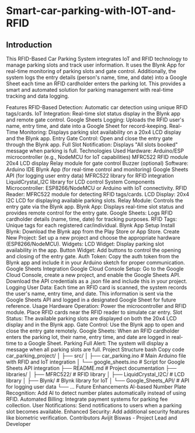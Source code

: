 # Smart-car-parking-with-IOT-and-RFID

## Introduction
This RFID-Based Car Parking System integrates IoT and RFID technology to manage parking slots and track user information. It uses the Blynk App for real-time monitoring of parking slots and gate control. Additionally, the system logs the entry details (person's name, time, and date) into a Google Sheet each time an RFID cardholder enters the parking lot. This provides a smart and automated solution for parking management with real-time tracking and data logging.

Features
RFID-Based Detection: Automatic car detection using unique RFID tags/cards.
IoT Integration: Real-time slot status display in the Blynk app and remote gate control.
Google Sheets Logging: Uploads the RFID user's name, entry time, and date into a Google Sheet for record-keeping.
Real-Time Monitoring: Displays parking slot availability on a 20x4 LCD display and the Blynk app.
Entry Gate Control: Open and close the entry gate through the Blynk app.
Full Slot Notification: Displays "All slots booked" message when parking is full.
Technologies Used
Hardware:
Arduino/ESP microcontroller (e.g., NodeMCU for IoT capabilities)
MFRC522 RFID module
20x4 LCD display
Relay module for gate control
Buzzer (optional)
Software:
Arduino IDE
Blynk App (for real-time control and monitoring)
Google Sheets API (for logging user entry data)
MFRC522 library for RFID integration
LiquidCrystal_I2C library for LCD control
System Components
Microcontroller: ESP8266/NodeMCU or Arduino with IoT connectivity.
RFID Reader: MFRC522 module for detecting RFID tags/cards.
LCD Display: 20x4 I2C LCD for displaying available parking slots.
Relay Module: Controls the entry gate via the Blynk app.
Blynk App: Displays real-time slot status and provides remote control for the entry gate.
Google Sheets: Logs RFID cardholder details (name, time, date) for tracking purposes.
RFID Tags: Unique tags for each registered car/individual.
Blynk App Setup
Install Blynk: Download the Blynk app from the Play Store or App Store.
Create New Project: Set up a new project and choose the appropriate hardware (ESP8266/NodeMCU).
Widgets:
LCD Widget: Display parking slot availability in the app.
Button Widget: Add buttons to control the opening and closing of the entry gate.
Auth Token: Copy the auth token from the Blynk app and include it in your Arduino sketch for proper communication.
Google Sheets Integration
Google Cloud Console Setup:
Go to the Google Cloud Console, create a new project, and enable the Google Sheets API.
Download the API credentials as a .json file and include this in your project.
Logging User Data:
Each time an RFID card is scanned, the system records the user's name, entry time, and date.
This information is sent via the Google Sheets API and logged in a designated Google Sheet for future reference.
Usage
Hardware Operation:
Power the microcontroller and RFID module.
Place RFID cards near the RFID reader to simulate car entry.
Slot Status:
The available parking slots are displayed on both the 20x4 LCD display and in the Blynk app.
Gate Control:
Use the Blynk app to open and close the entry gate remotely.
Google Sheets:
When an RFID cardholder enters the parking lot, their name, entry time, and date are logged in real-time to a Google Sheet.
Parking Full Alert: The system will display a message when all parking slots are full.
Project Structure
bash
Copy code
car_parking_project/
│
├── src/
│   ├── car_parking.ino        # Main Arduino file with RFID and IoT integration
│   └── google_sheets.ino      # Script for Google Sheets API integration
├── README.md                  # Project documentation
├── libraries/
│   ├── MFRC522/               # RFID library
│   ├── LiquidCrystal_I2C/      # LCD library
│   ├── Blynk/                 # Blynk library for IoT
│   └── Google_Sheets_API/      # API for logging user data
└── ...
Future Enhancements
AI-based Number Plate Recognition: Add AI to detect number plates automatically instead of using RFID.
Automated Billing: Integrate payment systems for parking fee collection.
User Notifications: Send notifications to users when a parking slot becomes available.
Enhanced Security: Add additional security features like biometric verification.
Contributors
Avijit Biswas - Project Lead and Developer
